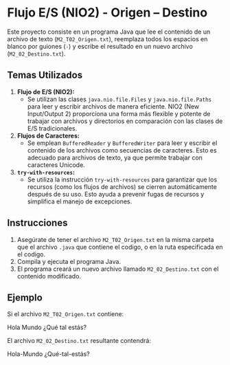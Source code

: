 # Flujo E/S (NIO2) - Origen – Destino

Este proyecto consiste en un programa Java que lee el contenido de un archivo de texto (`M2_T02_Origen.txt`), reemplaza todos los espacios en blanco por guiones (`-`) y escribe el resultado en un nuevo archivo (`M2_02_Destino.txt`).

## Temas Utilizados

1.  **Flujo de E/S (NIO2):**
    * Se utilizan las clases `java.nio.file.Files` y `java.nio.file.Paths` para leer y escribir archivos de manera eficiente. NIO2 (New Input/Output 2) proporciona una forma más flexible y potente de trabajar con archivos y directorios en comparación con las clases de E/S tradicionales.
2.  **Flujos de Caracteres:**
    * Se emplean `BufferedReader` y `BufferedWriter` para leer y escribir el contenido de los archivos como secuencias de caracteres. Esto es adecuado para archivos de texto, ya que permite trabajar con caracteres Unicode.
3.  **`try-with-resources`:**
    * Se utiliza la instrucción `try-with-resources` para garantizar que los recursos (como los flujos de archivos) se cierren automáticamente después de su uso. Esto ayuda a prevenir fugas de recursos y simplifica el manejo de excepciones.

## Instrucciones

1.  Asegúrate de tener el archivo `M2_T02_Origen.txt` en la misma carpeta que el archivo `.java` que contiene el codigo, o en la ruta especificada en el codigo.
2.  Compila y ejecuta el programa Java.
3.  El programa creará un nuevo archivo llamado `M2_02_Destino.txt` con el contenido modificado.

## Ejemplo

Si el archivo `M2_T02_Origen.txt` contiene:

Hola Mundo
¿Qué tal estás?


El archivo `M2_02_Destino.txt` resultante contendrá:

Hola-Mundo
¿Qué-tal-estás?
